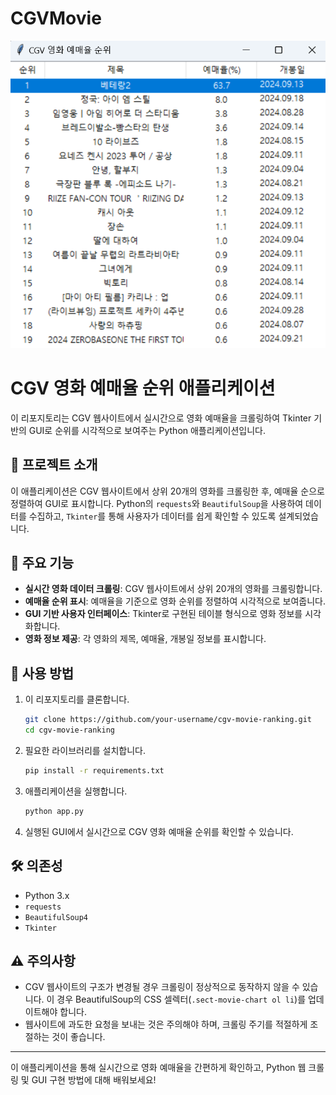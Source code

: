 # CGVMovie

![애플리케이션 스크린샷](./movie_rank.png)

# CGV 영화 예매율 순위 애플리케이션

이 리포지토리는 CGV 웹사이트에서 실시간으로 영화 예매율을 크롤링하여 Tkinter 기반의 GUI로 순위를 시각적으로 보여주는 Python 애플리케이션입니다.

## 📖 프로젝트 소개

이 애플리케이션은 CGV 웹사이트에서 상위 20개의 영화를 크롤링한 후, 예매율 순으로 정렬하여 GUI로 표시합니다. Python의 `requests`와 `BeautifulSoup`을 사용하여 데이터를 수집하고, `Tkinter`를 통해 사용자가 데이터를 쉽게 확인할 수 있도록 설계되었습니다.

## 🔑 주요 기능

- **실시간 영화 데이터 크롤링**: CGV 웹사이트에서 상위 20개의 영화를 크롤링합니다.
- **예매율 순위 표시**: 예매율을 기준으로 영화 순위를 정렬하여 시각적으로 보여줍니다.
- **GUI 기반 사용자 인터페이스**: Tkinter로 구현된 테이블 형식으로 영화 정보를 시각화합니다.
- **영화 정보 제공**: 각 영화의 제목, 예매율, 개봉일 정보를 표시합니다.

## 🚀 사용 방법

1. 이 리포지토리를 클론합니다.

    ```bash
    git clone https://github.com/your-username/cgv-movie-ranking.git
    cd cgv-movie-ranking
    ```

2. 필요한 라이브러리를 설치합니다.

    ```bash
    pip install -r requirements.txt
    ```

3. 애플리케이션을 실행합니다.

    ```bash
    python app.py
    ```

4. 실행된 GUI에서 실시간으로 CGV 영화 예매율 순위를 확인할 수 있습니다.

## 🛠 의존성

- Python 3.x
- `requests`
- `BeautifulSoup4`
- `Tkinter`

## ⚠️ 주의사항

- CGV 웹사이트의 구조가 변경될 경우 크롤링이 정상적으로 동작하지 않을 수 있습니다. 이 경우 BeautifulSoup의 CSS 셀렉터(`.sect-movie-chart ol li`)를 업데이트해야 합니다.
- 웹사이트에 과도한 요청을 보내는 것은 주의해야 하며, 크롤링 주기를 적절하게 조절하는 것이 좋습니다.

---

이 애플리케이션을 통해 실시간으로 영화 예매율을 간편하게 확인하고, Python 웹 크롤링 및 GUI 구현 방법에 대해 배워보세요!
